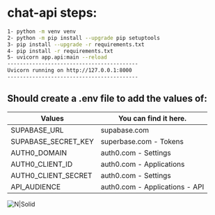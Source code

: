 # chat-api steps:

```sh
1- python -m venv venv
2- python -m pip install --upgrade pip setuptools
3- pip install --upgrade -r requirements.txt
4- pip install -r requirements.txt
5- uvicorn app.api:main --reload
------------------------------------------
Uvicorn running on http://127.0.0.1:8000
------------------------------------------
```

## Should create a .env file to add the values of:

| Values | You can find it here. |
| ------ | ------ |
| SUPABASE_URL | supabase.com |
| SUPABASE_SECRET_KEY | superbase.com - Tokens |
| AUTH0_DOMAIN | auth0.com - Settings |
| AUTH0_CLIENT_ID | auth0.com - Applications |
| AUTH0_CLIENT_SECRET | auth0.com - Settings |
| API_AUDIENCE | auth0.com - Applications - API |

![N|Solid](https://i.ibb.co/qrpY3DR/Screenshot-from-2023-05-15-18-11-20.png)


